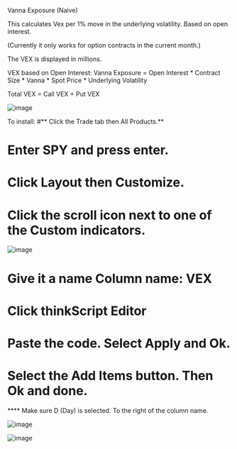 Vanna Exposure (Naive)

This calculates Vex per 1% move in the underlying volatility. Based on open interest.

(Currently it only works for option contracts in the current month.)

The VEX is displayed in millions.

VEX based on Open Interest:
Vanna Exposure = Open Interest * Contract Size * Vanna * Spot Price * Underlying Volatility

Total VEX = Call VEX + Put VEX

![image](https://github.com/revelldd/thinkscript/assets/158004168/7a2857be-f690-46ff-91de-d64e32a60cb3)

To install:
#** Click the Trade tab then All Products.**
# Enter SPY and press enter.
# Click Layout then Customize.
# Click the scroll icon next to one of the Custom indicators.

![image](https://github.com/revelldd/thinkscript/assets/158004168/e892bba4-ed2b-4c2b-80f4-57abd071079a)

# Give it a name Column name: VEX
# Click thinkScript Editor
# Paste the code. Select Apply and Ok.
# Select the Add Items button. Then Ok and done. 

**** Make sure D (Day) is selected. To the right of the column name.

![image](https://github.com/revelldd/thinkscript/assets/158004168/352debd1-8eb1-451e-be6d-fd95e6eece6b)

![image](https://github.com/2187Nick/thinkscript/assets/75052782/38a6b673-2780-4e1c-a9dd-85299ee37754)

